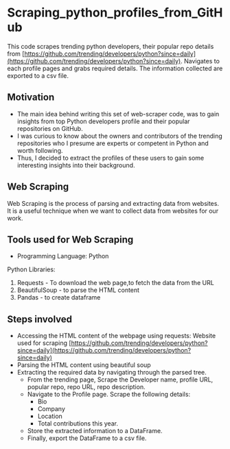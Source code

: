 # Scraping_python_profiles_from_GitHub

 This code scrapes trending python developers, their popular repo details from [https://github.com/trending/developers/python?since=daily](https://github.com/trending/developers/python?since=daily). Navigates to each profile pages and grabs required details. The information collected are exported to a csv file.

## Motivation
* The main idea behind writing this set of web-scraper code, was to gain insights from top Python developers profile and their popular repositories on GitHub.
* I was curious to know about the owners and contributors of the trending repositories who I presume are experts or competent in Python and worth following.
* Thus, I decided to extract the profiles of these users to gain some interesting insights into their background.

## Web Scraping
Web Scraping is the process of parsing and extracting data from websites. It is a useful technique when we want to collect data from websites for our work.

## Tools used for Web Scraping
* Programming Language: Python

Python Libraries: 
1. Requests - To download the web page,to fetch the data from the URL
2. BeautifulSoup - to parse the HTML content
3. Pandas - to create dataframe

## Steps involved 
* Accessing the HTML content of the webpage using requests:
  Website used for scraping [https://github.com/trending/developers/python?since=daily](https://github.com/trending/developers/python?since=daily)
* Parsing the HTML content using beautiful soup
* Extracting the required data by navigating through the parsed tree.
     * From the trending page, Scrape the Developer name, profile URL, popular repo, repo URL, repo description.
     * Navigate to the Profile page. Scrape the following details:
          * Bio
          * Company
          * Location
          * Total contributions this year.
     * Store the extracted information to a DataFrame.
     * Finally, export the DataFrame to a csv file.




